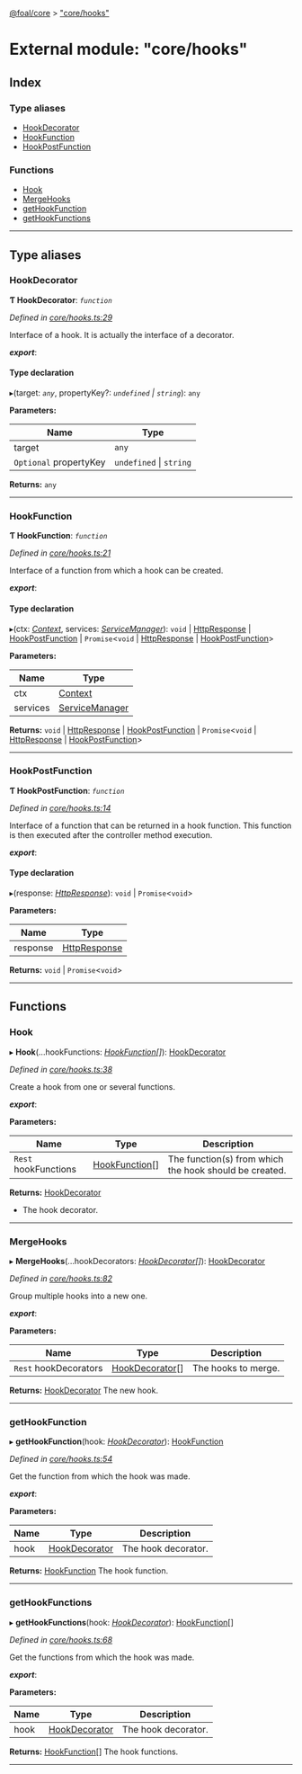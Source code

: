 [@foal/core](../README.md) > ["core/hooks"](../modules/_core_hooks_.md)

# External module: "core/hooks"

## Index

### Type aliases

* [HookDecorator](_core_hooks_.md#hookdecorator)
* [HookFunction](_core_hooks_.md#hookfunction)
* [HookPostFunction](_core_hooks_.md#hookpostfunction)

### Functions

* [Hook](_core_hooks_.md#hook)
* [MergeHooks](_core_hooks_.md#mergehooks)
* [getHookFunction](_core_hooks_.md#gethookfunction)
* [getHookFunctions](_core_hooks_.md#gethookfunctions)

---

## Type aliases

<a id="hookdecorator"></a>

###  HookDecorator

**Ƭ HookDecorator**: *`function`*

*Defined in [core/hooks.ts:29](https://github.com/FoalTS/foal/blob/538afb23/packages/core/src/core/hooks.ts#L29)*

Interface of a hook. It is actually the interface of a decorator.

*__export__*: 

#### Type declaration
▸(target: *`any`*, propertyKey?: *`undefined` \| `string`*): `any`

**Parameters:**

| Name | Type |
| ------ | ------ |
| target | `any` |
| `Optional` propertyKey | `undefined` \| `string` |

**Returns:** `any`

___
<a id="hookfunction"></a>

###  HookFunction

**Ƭ HookFunction**: *`function`*

*Defined in [core/hooks.ts:21](https://github.com/FoalTS/foal/blob/538afb23/packages/core/src/core/hooks.ts#L21)*

Interface of a function from which a hook can be created.

*__export__*: 

#### Type declaration
▸(ctx: *[Context](../classes/_core_http_contexts_.context.md)*, services: *[ServiceManager](../classes/_core_service_manager_.servicemanager.md)*): `void` \| [HttpResponse](../classes/_core_http_http_responses_.httpresponse.md) \| [HookPostFunction](_core_hooks_.md#hookpostfunction) \| `Promise`<`void` \| [HttpResponse](../classes/_core_http_http_responses_.httpresponse.md) \| [HookPostFunction](_core_hooks_.md#hookpostfunction)>

**Parameters:**

| Name | Type |
| ------ | ------ |
| ctx | [Context](../classes/_core_http_contexts_.context.md) |
| services | [ServiceManager](../classes/_core_service_manager_.servicemanager.md) |

**Returns:** `void` \| [HttpResponse](../classes/_core_http_http_responses_.httpresponse.md) \| [HookPostFunction](_core_hooks_.md#hookpostfunction) \| `Promise`<`void` \| [HttpResponse](../classes/_core_http_http_responses_.httpresponse.md) \| [HookPostFunction](_core_hooks_.md#hookpostfunction)>

___
<a id="hookpostfunction"></a>

###  HookPostFunction

**Ƭ HookPostFunction**: *`function`*

*Defined in [core/hooks.ts:14](https://github.com/FoalTS/foal/blob/538afb23/packages/core/src/core/hooks.ts#L14)*

Interface of a function that can be returned in a hook function. This function is then executed after the controller method execution.

*__export__*: 

#### Type declaration
▸(response: *[HttpResponse](../classes/_core_http_http_responses_.httpresponse.md)*): `void` \| `Promise`<`void`>

**Parameters:**

| Name | Type |
| ------ | ------ |
| response | [HttpResponse](../classes/_core_http_http_responses_.httpresponse.md) |

**Returns:** `void` \| `Promise`<`void`>

___

## Functions

<a id="hook"></a>

###  Hook

▸ **Hook**(...hookFunctions: *[HookFunction](_core_hooks_.md#hookfunction)[]*): [HookDecorator](_core_hooks_.md#hookdecorator)

*Defined in [core/hooks.ts:38](https://github.com/FoalTS/foal/blob/538afb23/packages/core/src/core/hooks.ts#L38)*

Create a hook from one or several functions.

*__export__*: 

**Parameters:**

| Name | Type | Description |
| ------ | ------ | ------ |
| `Rest` hookFunctions | [HookFunction](_core_hooks_.md#hookfunction)[] |  The function(s) from which the hook should be created. |

**Returns:** [HookDecorator](_core_hooks_.md#hookdecorator)
*   The hook decorator.

___
<a id="mergehooks"></a>

###  MergeHooks

▸ **MergeHooks**(...hookDecorators: *[HookDecorator](_core_hooks_.md#hookdecorator)[]*): [HookDecorator](_core_hooks_.md#hookdecorator)

*Defined in [core/hooks.ts:82](https://github.com/FoalTS/foal/blob/538afb23/packages/core/src/core/hooks.ts#L82)*

Group multiple hooks into a new one.

*__export__*: 

**Parameters:**

| Name | Type | Description |
| ------ | ------ | ------ |
| `Rest` hookDecorators | [HookDecorator](_core_hooks_.md#hookdecorator)[] |  The hooks to merge. |

**Returns:** [HookDecorator](_core_hooks_.md#hookdecorator)
The new hook.

___
<a id="gethookfunction"></a>

###  getHookFunction

▸ **getHookFunction**(hook: *[HookDecorator](_core_hooks_.md#hookdecorator)*): [HookFunction](_core_hooks_.md#hookfunction)

*Defined in [core/hooks.ts:54](https://github.com/FoalTS/foal/blob/538afb23/packages/core/src/core/hooks.ts#L54)*

Get the function from which the hook was made.

*__export__*: 

**Parameters:**

| Name | Type | Description |
| ------ | ------ | ------ |
| hook | [HookDecorator](_core_hooks_.md#hookdecorator) |  The hook decorator. |

**Returns:** [HookFunction](_core_hooks_.md#hookfunction)
The hook function.

___
<a id="gethookfunctions"></a>

###  getHookFunctions

▸ **getHookFunctions**(hook: *[HookDecorator](_core_hooks_.md#hookdecorator)*): [HookFunction](_core_hooks_.md#hookfunction)[]

*Defined in [core/hooks.ts:68](https://github.com/FoalTS/foal/blob/538afb23/packages/core/src/core/hooks.ts#L68)*

Get the functions from which the hook was made.

*__export__*: 

**Parameters:**

| Name | Type | Description |
| ------ | ------ | ------ |
| hook | [HookDecorator](_core_hooks_.md#hookdecorator) |  The hook decorator. |

**Returns:** [HookFunction](_core_hooks_.md#hookfunction)[]
The hook functions.

___

